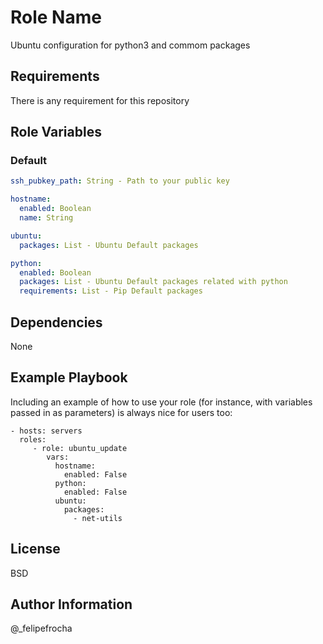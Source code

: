 Role Name
=========

Ubuntu configuration for python3 and commom packages

Requirements
------------

There is any requirement for this repository

Role Variables
--------------

### Default
```yaml
ssh_pubkey_path: String - Path to your public key

hostname:
  enabled: Boolean
  name: String

ubuntu:
  packages: List - Ubuntu Default packages

python:
  enabled: Boolean
  packages: List - Ubuntu Default packages related with python
  requirements: List - Pip Default packages
```
Dependencies
------------

None

Example Playbook
----------------

Including an example of how to use your role (for instance, with variables passed in as parameters) is always nice for users too:

    - hosts: servers
      roles:
         - role: ubuntu_update
            vars:
              hostname:
                enabled: False
              python:
                enabled: False
              ubuntu:
                packages:
                  - net-utils

License
-------

BSD

Author Information
------------------

@_felipefrocha

